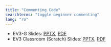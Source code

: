```yaml
---
title: "Commenting Code"
searchterms: "toggle beginner commenting"
lang: "ro"
---
```

 <ul>
 <li class="ng-binding">EV3-G Slides:
 <a href="ProgrammingLessons/beginner/Comments (rom).pptx">PPTX</a>,
 <a href="ProgrammingLessons/beginner/Comments (rom).pdf">PDF</a>
 </li>
 <li class="ng-binding">EV3 Classroom (Scratch) Slides:
 <a href="ProgrammingLessons/beginner/scratch-Comments (rom).pptx">PPTX</a>,
 <a href="ProgrammingLessons/beginner/scratch-Comments (rom).pdf">PDF</a>
 </li>

 </ul>
